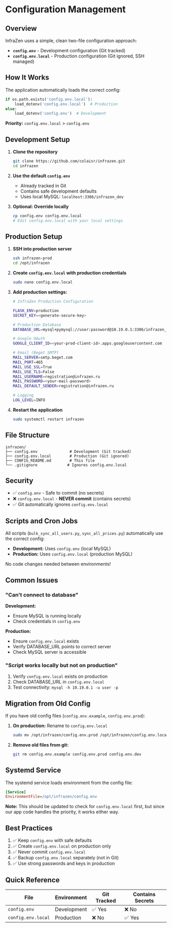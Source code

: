 # Configuration Management

## Overview

InfraZen uses a simple, clean two-file configuration approach:

- **`config.env`** - Development configuration (Git tracked)
- **`config.env.local`** - Production configuration (Git ignored, SSH managed)

## How It Works

The application automatically loads the correct config:

```python
if os.path.exists('config.env.local'):
    load_dotenv('config.env.local')  # Production
else:
    load_dotenv('config.env')  # Development
```

**Priority:** `config.env.local` > `config.env`

## Development Setup

1. **Clone the repository**
   ```bash
   git clone https://github.com/colaisr/infrazen.git
   cd infrazen
   ```

2. **Use the default `config.env`**
   - Already tracked in Git
   - Contains safe development defaults
   - Uses local MySQL: `localhost:3306/infrazen_dev`

3. **Optional: Override locally**
   ```bash
   cp config.env config.env.local
   # Edit config.env.local with your local settings
   ```

## Production Setup

1. **SSH into production server**
   ```bash
   ssh infrazen-prod
   cd /opt/infrazen
   ```

2. **Create `config.env.local` with production credentials**
   ```bash
   sudo nano config.env.local
   ```

3. **Add production settings:**
   ```bash
   # InfraZen Production Configuration
   
   FLASK_ENV=production
   SECRET_KEY=<generate-secure-key>
   
   # Production Database
   DATABASE_URL=mysql+pymysql://user:password@10.19.0.1:3306/infrazen_prod?charset=utf8mb4
   
   # Google OAuth
   GOOGLE_CLIENT_ID=<your-prod-client-id>.apps.googleusercontent.com
   
   # Email (Beget SMTP)
   MAIL_SERVER=smtp.beget.com
   MAIL_PORT=465
   MAIL_USE_SSL=True
   MAIL_USE_TLS=False
   MAIL_USERNAME=registration@infrazen.ru
   MAIL_PASSWORD=<your-mail-password>
   MAIL_DEFAULT_SENDER=registration@infrazen.ru
   
   # Logging
   LOG_LEVEL=INFO
   ```

4. **Restart the application**
   ```bash
   sudo systemctl restart infrazen
   ```

## File Structure

```
infrazen/
├── config.env              # Development (Git tracked)
├── config.env.local        # Production (Git ignored)
├── CONFIG_README.md        # This file
└── .gitignore             # Ignores config.env.local
```

## Security

- ✅ `config.env` - Safe to commit (no secrets)
- ❌ `config.env.local` - **NEVER commit** (contains secrets)
- ✅ Git automatically ignores `config.env.local`

## Scripts and Cron Jobs

All scripts (`bulk_sync_all_users.py`, `sync_all_prices.py`) automatically use the correct config:

- **Development:** Uses `config.env` (local MySQL)
- **Production:** Uses `config.env.local` (production MySQL)

No code changes needed between environments!

## Common Issues

### "Can't connect to database"

**Development:**
- Ensure MySQL is running locally
- Check credentials in `config.env`

**Production:**
- Ensure `config.env.local` exists
- Verify DATABASE_URL points to correct server
- Check MySQL server is accessible

### "Script works locally but not on production"

1. Verify `config.env.local` exists on production
2. Check DATABASE_URL in `config.env.local`
3. Test connectivity: `mysql -h 10.19.0.1 -u user -p`

## Migration from Old Config

If you have old config files (`config.env.example`, `config.env.prod`):

1. **On production:** Rename to `config.env.local`
   ```bash
   sudo mv /opt/infrazen/config.env.prod /opt/infrazen/config.env.local
   ```

2. **Remove old files from git:**
   ```bash
   git rm config.env.example config.env.prod config.env.dev
   ```

## Systemd Service

The systemd service loads environment from the config file:

```ini
[Service]
EnvironmentFile=/opt/infrazen/config.env
```

**Note:** This should be updated to check for `config.env.local` first, but since our app code handles the priority, it works either way.

## Best Practices

1. ✅ Keep `config.env` with safe defaults
2. ✅ Create `config.env.local` on production only
3. ✅ Never commit `config.env.local`
4. ✅ Backup `config.env.local` separately (not in Git)
5. ✅ Use strong passwords and keys in production

## Quick Reference

| File | Environment | Git Tracked | Contains Secrets |
|------|-------------|-------------|------------------|
| `config.env` | Development | ✅ Yes | ❌ No |
| `config.env.local` | Production | ❌ No | ✅ Yes |

